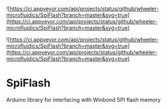 

![https://ci.appveyor.com/api/projects/status/github/wheeler-microfluidics/SpiFlash?branch=master&svg=true](https://ci.appveyor.com/api/projects/status/github/wheeler-microfluidics/SpiFlash?branch=master&svg=true)


![https://ci.appveyor.com/api/projects/status/github/wheeler-microfluidics/SpiFlash?branch=master&svg=true](https://ci.appveyor.com/api/projects/status/github/wheeler-microfluidics/SpiFlash?branch=master&svg=true)
# SpiFlash
Arduino library for interfacing with Winbond SPI flash memory
